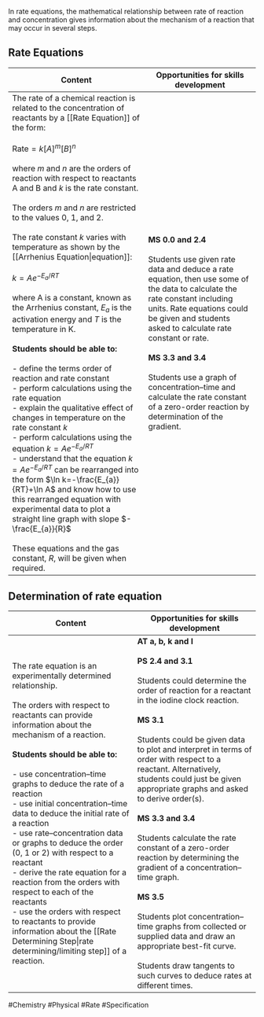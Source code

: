In rate equations, the mathematical relationship between rate of reaction and concentration gives information about the mechanism of a reaction that may occur in several steps.
## Rate Equations

| Content                                                                                                                                                                                                                                                                                                                                                                                                                                                                                                                                                                                                                                                                                                                                                                                                                                                                                                                                                                                                                                                                                                                                                                                                                                                                     | Opportunities for skills development                                                                                                                                                                                                                                                                                                                                                                                     |
| --------------------------------------------------------------------------------------------------------------------------------------------------------------------------------------------------------------------------------------------------------------------------------------------------------------------------------------------------------------------------------------------------------------------------------------------------------------------------------------------------------------------------------------------------------------------------------------------------------------------------------------------------------------------------------------------------------------------------------------------------------------------------------------------------------------------------------------------------------------------------------------------------------------------------------------------------------------------------------------------------------------------------------------------------------------------------------------------------------------------------------------------------------------------------------------------------------------------------------------------------------------------------- | ------------------------------------------------------------------------------------------------------------------------------------------------------------------------------------------------------------------------------------------------------------------------------------------------------------------------------------------------------------------------------------------------------------------------ |
| The rate of a chemical reaction is related to the concentration of reactants by a [[Rate Equation]] of the form:<br><br>$\text{Rate}=k[A]^{m}[B]^{n}$<br><br>where $m$ and $n$ are the orders of reaction with respect to reactants A and B and $k$ is the rate constant.<br><br>The orders $m$ and $n$ are restricted to the values 0, 1, and 2.<br><br>The rate constant _k_ varies with temperature as shown by the [[Arrhenius Equation\|equation]]:<br><br>$k=Ae^{ -E_{a}/RT }$<br><br>where A is a constant, known as the Arrhenius constant, $E_{a}$ is the activation energy and $T$ is the temperature in K.<br><br>**Students should be able to:**<br><br>- define the terms order of reaction and rate constant<br>- perform calculations using the rate equation<br>- explain the qualitative effect of changes in temperature on the rate constant _k_<br>- perform calculations using the equation $k=Ae^{ -E_{a}/RT }$<br>- understand that the equation $k=Ae^{ -E_{a}/RT }$ can be rearranged into the form $\ln k=-\frac{E_{a}}{RT}+\ln A$ and know how to use this rearranged equation with experimental data to plot a straight line graph with slope $-\frac{E_{a}}{R}$<br><br>These equations and the gas constant, $R$, will be given when required. | **MS 0.0 and 2.4**<br><br>Students use given rate data and deduce a rate equation, then use some of the data to calculate the rate constant including units. Rate equations could be given and students asked to calculate rate constant or rate.<br><br>**MS 3.3 and 3.4**<br><br>Students use a graph of concentration–time and calculate the rate constant of a zero-order reaction by determination of the gradient. |
## Determination of rate equation

| Content                                                                                                                                                                                                                                                                                                                                                                                                                                                                                                                                                                                                                                                                                                                                  | Opportunities for skills development                                                                                                                                                                                                                                                                                                                                                                                                                                                                                                                                                                                                                                                                                                                         |
| ---------------------------------------------------------------------------------------------------------------------------------------------------------------------------------------------------------------------------------------------------------------------------------------------------------------------------------------------------------------------------------------------------------------------------------------------------------------------------------------------------------------------------------------------------------------------------------------------------------------------------------------------------------------------------------------------------------------------------------------- | ------------------------------------------------------------------------------------------------------------------------------------------------------------------------------------------------------------------------------------------------------------------------------------------------------------------------------------------------------------------------------------------------------------------------------------------------------------------------------------------------------------------------------------------------------------------------------------------------------------------------------------------------------------------------------------------------------------------------------------------------------------ |
| The rate equation is an experimentally determined relationship.<br><br>The orders with respect to reactants can provide information about the mechanism of a reaction.<br><br>**Students should be able to:**<br><br>- use concentration–time graphs to deduce the rate of a reaction<br>- use initial concentration–time data to deduce the initial rate of a reaction<br>- use rate–concentration data or graphs to deduce the order (0, 1 or 2) with respect to a reactant<br>- derive the rate equation for a reaction from the orders with respect to each of the reactants<br>- use the orders with respect to reactants to provide information about the [[Rate Determining Step\|rate determining/limiting step]] of a reaction. | **AT a, b, k and l**<br><br>**PS 2.4 and 3.1**<br><br>Students could determine the order of reaction for a reactant in the iodine clock reaction.<br><br>**MS 3.1**<br><br>Students could be given data to plot and interpret in terms of order with respect to a reactant. Alternatively, students could just be given appropriate graphs and asked to derive order(s).<br><br>**MS 3.3 and 3.4**<br><br>Students calculate the rate constant of a zero-order reaction by determining the gradient of a concentration–time graph.<br><br>**MS 3.5**<br><br>Students plot concentration–time graphs from collected or supplied data and draw an appropriate best-fit curve.<br><br>Students draw tangents to such curves to deduce rates at different times. |

#Chemistry #Physical #Rate #Specification